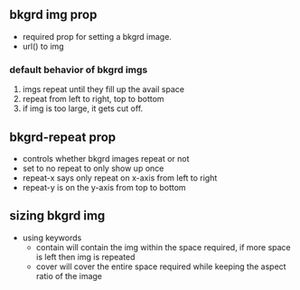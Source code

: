 ## bkgrd img prop
- required prop for setting a bkgrd image.
- url() to img

### default behavior of bkgrd imgs
1. imgs repeat until they fill up the avail space
2. repeat from left to right, top to bottom
3. if img is too large, it gets cut off.

## bkgrd-repeat prop 
- controls whether bkgrd images repeat or not
- set to no repeat to only show up once
- repeat-x says only repeat on x-axis from left to right
- repeat-y is on the y-axis from top to bottom

## sizing bkgrd img
- using keywords
    - contain will contain the img within the space required, if more space is left then img is repeated
    - cover will cover the entire space required while keeping the aspect ratio of the image 